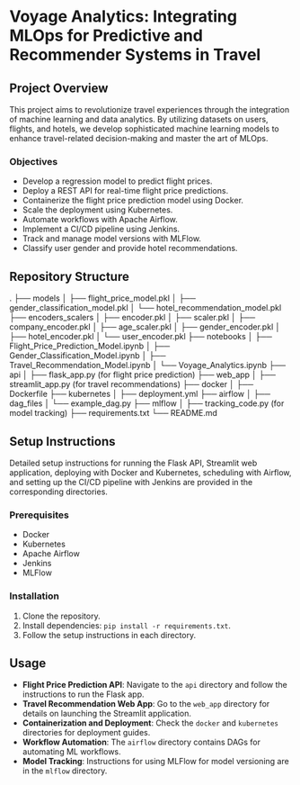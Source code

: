# Voyage Analytics: Integrating MLOps for Predictive and Recommender Systems in Travel

## Project Overview

This project aims to revolutionize travel experiences through the integration of machine learning and data analytics. By utilizing datasets on users, flights, and hotels, we develop sophisticated machine learning models to enhance travel-related decision-making and master the art of MLOps.

### Objectives

- Develop a regression model to predict flight prices.
- Deploy a REST API for real-time flight price predictions.
- Containerize the flight price prediction model using Docker.
- Scale the deployment using Kubernetes.
- Automate workflows with Apache Airflow.
- Implement a CI/CD pipeline using Jenkins.
- Track and manage model versions with MLFlow.
- Classify user gender and provide hotel recommendations.

## Repository Structure

.
├── models
│   ├── flight_price_model.pkl
│   ├── gender_classification_model.pkl
│   └── hotel_recommendation_model.pkl
├── encoders_scalers
│   ├── encoder.pkl
│   ├── scaler.pkl
│   ├── company_encoder.pkl
│   ├── age_scaler.pkl
│   ├── gender_encoder.pkl
│   ├── hotel_encoder.pkl
│   └── user_encoder.pkl
├── notebooks
│   ├── Flight_Price_Prediction_Model.ipynb
│   ├── Gender_Classification_Model.ipynb
│   ├── Travel_Recommendation_Model.ipynb
│   └── Voyage_Analytics.ipynb
├── api
│   ├── flask_app.py (for flight price prediction)
├── web_app
│   ├── streamlit_app.py (for travel recommendations)
├── docker
│   ├── Dockerfile
├── kubernetes
│   ├── deployment.yml
├── airflow
│   ├── dag_files
│       └── example_dag.py
├── mlflow
│   ├── tracking_code.py (for model tracking)
├── requirements.txt
└── README.md

## Setup Instructions

Detailed setup instructions for running the Flask API, Streamlit web application, deploying with Docker and Kubernetes, scheduling with Airflow, and setting up the CI/CD pipeline with Jenkins are provided in the corresponding directories. 

### Prerequisites

- Docker
- Kubernetes
- Apache Airflow
- Jenkins
- MLFlow

### Installation

1. Clone the repository.
2. Install dependencies: `pip install -r requirements.txt`.
3. Follow the setup instructions in each directory.

## Usage

- **Flight Price Prediction API**: Navigate to the `api` directory and follow the instructions to run the Flask app.
- **Travel Recommendation Web App**: Go to the `web_app` directory for details on launching the Streamlit application.
- **Containerization and Deployment**: Check the `docker` and `kubernetes` directories for deployment guides.
- **Workflow Automation**: The `airflow` directory contains DAGs for automating ML workflows.
- **Model Tracking**: Instructions for using MLFlow for model versioning are in the `mlflow` directory.
